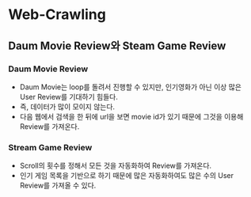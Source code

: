 # Web-Crawling

## Daum Movie Review와 Steam Game Review
### Daum Movie Review
  - Daum Movie는 loop를 돌려서 진행할 수 있지만, 인기영화가 아닌 이상 많은 User Review를 기대하기 힘들다.
  - 즉, 데이터가 많이 모이지 않는다.
  - 다음 웹에서 검색을 한 뒤에 url을 보면 movie id가 있기 때문에 그것을 이용해 Review를 가져온다.

### Stream Game Review
  - Scroll의 횟수를 정해서 모든 것을 자동화하여 Review를 가져온다.
  - 인기 게임 목록을 기반으로 하기 때문에 많은 자동화하여도 많은 수의 User Review를 가져올 수 있다.
